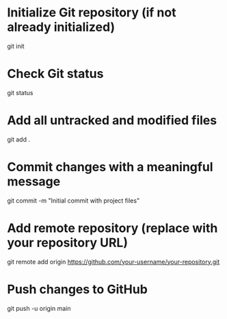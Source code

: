 # Initialize Git repository (if not already initialized)
git init

# Check Git status
git status

# Add all untracked and modified files
git add .

# Commit changes with a meaningful message
git commit -m "Initial commit with project files"

# Add remote repository (replace with your repository URL)
git remote add origin https://github.com/your-username/your-repository.git

# Push changes to GitHub
git push -u origin main